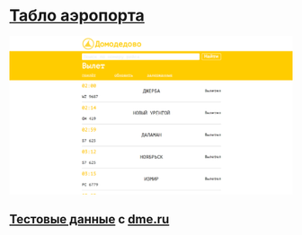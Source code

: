 # <a href="https://git.io/fxI8V">Табло аэропорта</a>
<img src="screen.png">

## <a href="https://github.com/CEPBEP/airport-table/blob/master/src/js/data.js">Тестовые данные</a> с <a href="https://www.dme.ru/book/live-board/">dme.ru</a>
